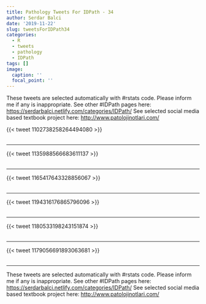 ```yaml
---
title: Pathology Tweets For IDPath - 34
author: Serdar Balci
date: '2019-11-22'
slug: tweetsForIDPath34
categories:
  - R
  - tweets
  - pathology
  - IDPath
tags: []
image:
  caption: ''
  focal_point: ''
---
```



These tweets are selected automatically with #rstats code. Please inform me if any is inappropriate.
See other #IDPath pages here: https://serdarbalci.netlify.com/categories/IDPath/ 
See selected social media based textbook project here: http://www.patolojinotlari.com/

{{< tweet 1102738258264494080 >}}
<br>
<br>
<hr>
{{< tweet 1135988566683611137 >}}
<br>
<br>
<hr>
{{< tweet 1165417643328856067 >}}
<br>
<br>
<hr>
{{< tweet 1194316176865796096 >}}
<br>
<br>
<hr>
{{< tweet 1180533198243151874 >}}
<br>
<br>
<hr>
{{< tweet 1179056691893063681 >}}
<br>
<br>
<hr>


These tweets are selected automatically with #rstats code. Please inform me if any is inappropriate.
See other #IDPath pages here: https://serdarbalci.netlify.com/categories/IDPath/ 
See selected social media based textbook project here: http://www.patolojinotlari.com/
